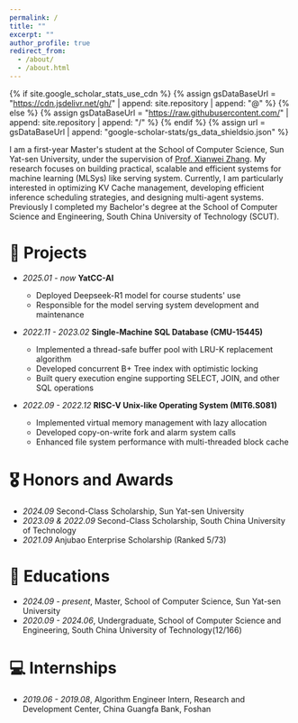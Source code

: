 ```yaml
---
permalink: /
title: ""
excerpt: ""
author_profile: true
redirect_from: 
  - /about/
  - /about.html
---
```


{% if site.google_scholar_stats_use_cdn %}
{% assign gsDataBaseUrl = "https://cdn.jsdelivr.net/gh/" | append: site.repository | append: "@" %}
{% else %}
{% assign gsDataBaseUrl = "https://raw.githubusercontent.com/" | append: site.repository | append: "/" %}
{% endif %}
{% assign url = gsDataBaseUrl | append: "google-scholar-stats/gs_data_shieldsio.json" %}

<span class='anchor' id='about-me'></span>

I am a first-year Master's student at the School of Computer Science, Sun Yat-sen University, under the supervision of [Prof. Xianwei Zhang](https://xianweiz.github.io/). My research focuses on building practical, scalable and efficient systems for machine learning (MLSys) like serving system. Currently, I am particularly interested in optimizing KV Cache management, developing efficient inference scheduling strategies, and designing multi-agent systems. Previously I completed my Bachelor's degree at the School of Computer Science and Engineering, South China University of Technology (SCUT).



<!-- # 🔥 News
- *2022.02*: &nbsp;🎉🎉 Lorem ipsum dolor sit amet, consectetur adipiscing elit. Vivamus ornare aliquet ipsum, ac tempus justo dapibus sit amet. 
- *2022.02*: &nbsp;🎉🎉 Lorem ipsum dolor sit amet, consectetur adipiscing elit. Vivamus ornare aliquet ipsum, ac tempus justo dapibus sit amet.  -->

<!-- # 📝 Publications  -->

<!-- <div class='paper-box'><div class='paper-box-image'><div><div class="badge">CVPR 2016</div><img src='images/500x300.png' alt="sym" width="100%"></div></div>
<div class='paper-box-text' markdown="1">

[Deep Residual Learning for Image Recognition](https://openaccess.thecvf.com/content_cvpr_2016/papers/He_Deep_Residual_Learning_CVPR_2016_paper.pdf)

**Kaiming He**, Xiangyu Zhang, Shaoqing Ren, Jian Sun

[**Project**](https://scholar.google.com/citations?view_op=view_citation&hl=zh-CN&user=DhtAFkwAAAAJ&citation_for_view=DhtAFkwAAAAJ:ALROH1vI_8AC) <strong><span class='show_paper_citations' data='DhtAFkwAAAAJ:ALROH1vI_8AC'></span></strong>
- Lorem ipsum dolor sit amet, consectetur adipiscing elit. Vivamus ornare aliquet ipsum, ac tempus justo dapibus sit amet. 
</div>
</div>

- [Lorem ipsum dolor sit amet, consectetur adipiscing elit. Vivamus ornare aliquet ipsum, ac tempus justo dapibus sit amet](https://github.com), A, B, C, **CVPR 2020** -->


# 🚀 Projects 
- *2025.01 - now* **YatCC-AI**
  - Deployed Deepseek-R1 model for course students' use
  - Responsible for the model serving system development and maintenance

- *2022.11 - 2023.02* **Single-Machine SQL Database (CMU-15445)**
  - Implemented a thread-safe buffer pool with LRU-K replacement algorithm
  - Developed concurrent B+ Tree index with optimistic locking
  - Built query execution engine supporting SELECT, JOIN, and other SQL operations

- *2022.09 - 2022.12* **RISC-V Unix-like Operating System (MIT6.S081)**
  - Implemented virtual memory management with lazy allocation
  - Developed copy-on-write fork and alarm system calls
  - Enhanced file system performance with multi-threaded block cache


# 🎖 Honors and Awards
- *2024.09* Second-Class Scholarship, Sun Yat-sen University
- *2023.09 & 2022.09* Second-Class Scholarship, South China University of Technology
- *2021.09* Anjubao Enterprise Scholarship (Ranked 5/73)

# 📖 Educations
- *2024.09 - present*, Master, School of Computer Science, Sun Yat-sen University
- *2020.09 - 2024.06*, Undergraduate, School of Computer Science and Engineering, South China University of Technology(12/166)


# 💻 Internships
- *2019.06 - 2019.08*, Algorithm Engineer Intern, Research and Development Center, China Guangfa Bank, Foshan